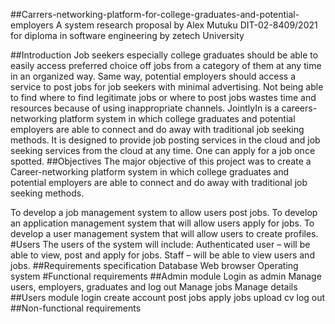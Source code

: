 ##Carrers-networking-platform-for-college-graduates-and-potential-employers
A system research proposal by Alex Mutuku DIT-02-8409/2021 for diploma in software engineering by zetech University 

##Introduction
Job seekers especially college graduates should be able to easily access preferred choice off jobs from a category of them at any time in an organized way. Same way, potential employers should access a service to post jobs for job seekers with minimal advertising. Not being able to find where to find legitimate jobs or where to post jobs wastes time and resources because of using inappropriate channels. JointlyIn is a careers-networking platform system in which college graduates and potential employers are able to connect and do away with traditional job seeking methods. It is designed to provide job posting services in the cloud and job seeking services from the cloud at any time. One can apply for a job once spotted. 
##Objectives
The major objective of this project was to create a Career-networking platform system in which college graduates and potential employers are able to connect and do away with traditional job seeking methods.

To develop a job management system to allow users post jobs.
To develop an application management system that will allow users apply for jobs.
To develop a user management system that will allow users to create profiles. #Users The users of the system will include:
Authenticated user – will be able to view, post and apply for jobs.
Staff – will be able to view users and jobs. 
##Requirements specification
Database
Web browser
Operating system #Functional requirements 
##Admin module
Login as admin
Manage users, employers, graduates and log out
Manage jobs
Manage details 
##Users module
login
create account
post jobs
apply jobs
upload cv
log out
##Non-functional requirements



